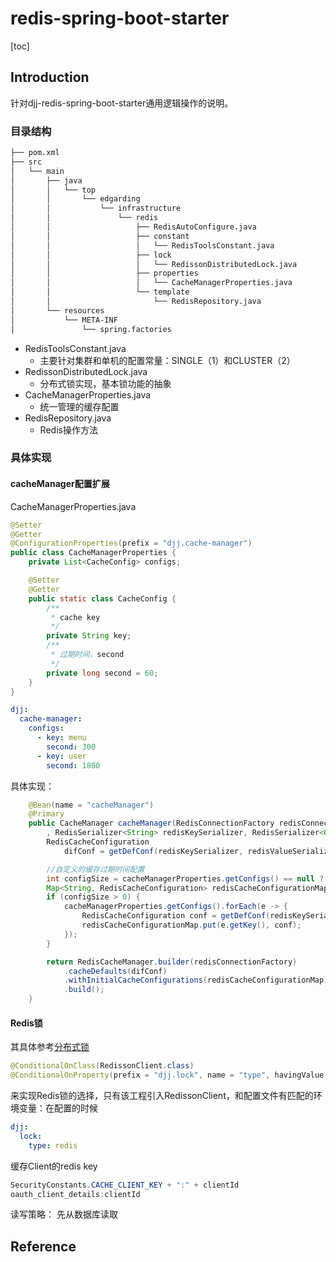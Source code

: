 # redis-spring-boot-starter

[toc]

## Introduction

针对djj-redis-spring-boot-starter通用逻辑操作的说明。

### 目录结构

```bash
├── pom.xml
├── src
│   └── main
│       ├── java
│       │   └── top
│       │       └── edgarding
│       │           └── infrastructure
│       │               └── redis
│       │                   ├── RedisAutoConfigure.java
│       │                   ├── constant
│       │                   │   └── RedisToolsConstant.java
│       │                   ├── lock
│       │                   │   └── RedissonDistributedLock.java
│       │                   ├── properties
│       │                   │   └── CacheManagerProperties.java
│       │                   └── template
│       │                       └── RedisRepository.java
│       └── resources
│           └── META-INF
│               └── spring.factories

```

- RedisToolsConstant.java
  - 主要针对集群和单机的配置常量：SINGLE（1）和CLUSTER（2）
- RedissonDistributedLock.java
  - 分布式锁实现，基本锁功能的抽象
- CacheManagerProperties.java
  - 统一管理的缓存配置
- RedisRepository.java
  - Redis操作方法

### 具体实现

#### cacheManager配置扩展

CacheManagerProperties.java

```java
@Setter
@Getter
@ConfigurationProperties(prefix = "djj.cache-manager")
public class CacheManagerProperties {
    private List<CacheConfig> configs;

    @Setter
    @Getter
    public static class CacheConfig {
        /**
         * cache key
         */
        private String key;
        /**
         * 过期时间，second
         */
        private long second = 60;
    }
}
```

```yml
djj:
  cache-manager:
    configs:
      - key: menu
        second: 300
      - key: user
        second: 1800
```

具体实现：

```java
    @Bean(name = "cacheManager")
    @Primary
    public CacheManager cacheManager(RedisConnectionFactory redisConnectionFactory
        , RedisSerializer<String> redisKeySerializer, RedisSerializer<Object> redisValueSerializer) {
        RedisCacheConfiguration
            difConf = getDefConf(redisKeySerializer, redisValueSerializer).entryTtl(Duration.ofHours(1));

        //自定义的缓存过期时间配置
        int configSize = cacheManagerProperties.getConfigs() == null ? 0 : cacheManagerProperties.getConfigs().size();
        Map<String, RedisCacheConfiguration> redisCacheConfigurationMap = new HashMap<>(configSize);
        if (configSize > 0) {
            cacheManagerProperties.getConfigs().forEach(e -> {
                RedisCacheConfiguration conf = getDefConf(redisKeySerializer, redisValueSerializer).entryTtl(Duration.ofSeconds(e.getSecond()));
                redisCacheConfigurationMap.put(e.getKey(), conf);
            });
        }

        return RedisCacheManager.builder(redisConnectionFactory)
            .cacheDefaults(difConf)
            .withInitialCacheConfigurations(redisCacheConfigurationMap)
            .build();
    }
```

#### Redis锁

其具体参考[分布式锁]()

```Java
@ConditionalOnClass(RedissonClient.class)
@ConditionalOnProperty(prefix = "djj.lock", name = "type", havingValue = "REDIS", matchIfMissing = true)
```

来实现Redis锁的选择，只有该工程引入RedissonClient，和配置文件有匹配的环境变量：在配置的时候

```YAML
djj:
  lock:
    type: redis
```

缓存Client的redis key

```java
SecurityConstants.CACHE_CLIENT_KEY + ":" + clientId
oauth_client_details:clientId
```

读写策略： 先从数据库读取

## Reference